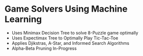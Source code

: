 # Game Solvers Using Machine Learning

- Uses Minimax Decision Tree to solve 8-Puzzle game optimally
- Uses Expectimax Tree to Optimally Play Tic-Tac-Toe
- Applies Djikstras, A-Star, and Informed Search Algorithms
- Alpha-Beta Pruning In-Progress
